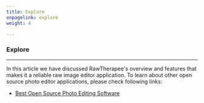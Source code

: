 ```yaml
---
title: Explore
onpagelink: explore
weight: 4

---
```


### **Explore**
-------

In this article we have discussed RawTherapee's overview and features that makes it a reliable raw image editor application. To learn about other open source photo editor applications, please check following links:

- [Best Open Source Photo Editing Software](https://products.containerize.com/photo-editing-software)
 
